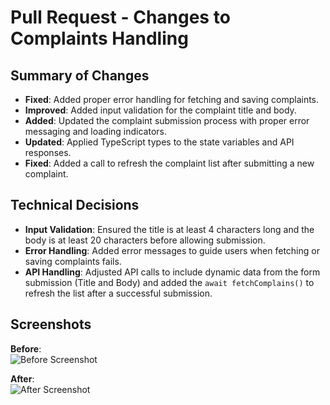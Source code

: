 # Pull Request - Changes to Complaints Handling

## Summary of Changes
- **Fixed**: Added proper error handling for fetching and saving complaints.
- **Improved**: Added input validation for the complaint title and body.
- **Added**: Updated the complaint submission process with proper error messaging and loading indicators.
- **Updated**: Applied TypeScript types to the state variables and API responses.
- **Fixed**: Added a call to refresh the complaint list after submitting a new complaint.

## Technical Decisions
- **Input Validation**: Ensured the title is at least 4 characters long and the body is at least 20 characters before allowing submission.
- **Error Handling**: Added error messages to guide users when fetching or saving complaints fails.
- **API Handling**: Adjusted API calls to include dynamic data from the form submission (Title and Body) and added the `await fetchComplains()` to refresh the list after a successful submission.

## Screenshots

**Before**:  
![Before Screenshot](https://i.ibb.co.com/xSG6Bncz/Screenshot-19.png)

**After**:  
![After Screenshot](https://i.ibb.co.com/2JKxnM8/Fire-Shot-Capture-051-Complainer-home-localhost.png)

